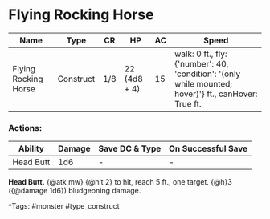 # Flying Rocking Horse

| Name | Type | CR | HP | AC | Speed |
|------|------|----|----|----|-------|
| Flying Rocking Horse | Construct | 1/8 | 22 (4d8 + 4) | 15 | walk: 0 ft., fly: {'number': 40, 'condition': '(only while mounted; hover)'} ft., canHover: True ft. |

### Actions:

| Ability | Damage | Save DC & Type | On Successful Save |
|---------|--------|----------------|--------------------|
| Head Butt | 1d6 | - | - |


**Head Butt.** {@atk mw} {@hit 2} to hit, reach 5 ft., one target. {@h}3 ({@damage 1d6}) bludgeoning damage.

^Tags: #monster #type_construct